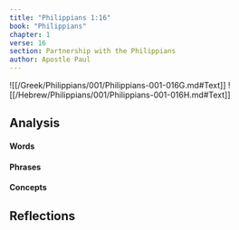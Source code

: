 ```yaml
---
title: "Philippians 1:16"
book: "Philippians"
chapter: 1
verse: 16
section: Partnership with the Philippians
author: Apostle Paul
---
```

![[/Greek/Philippians/001/Philippians-001-016G.md#Text]]
![[/Hebrew/Philippians/001/Philippians-001-016H.md#Text]]

## Analysis

#### Words

#### Phrases

#### Concepts

## Reflections
